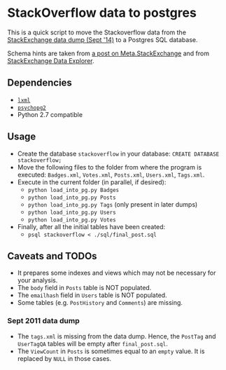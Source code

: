 # StackOverflow data to postgres

This is a quick script to move the Stackoverflow data from the [StackExchange data dump (Sept '14)](https://archive.org/details/stackexchange) to a Postgres SQL database.

Schema hints are taken from [a post on Meta.StackExchange](http://meta.stackexchange.com/questions/2677/database-schema-documentation-for-the-public-data-dump-and-sede) and from [StackExchange Data Explorer](http://data.stackexchange.com).

## Dependencies

 - [`lxml`](http://lxml.de/installation.html)
 - [`psychopg2`](http://initd.org/psycopg/docs/install.html)
 - Python 2.7 compatible

## Usage

 - Create the database `stackoverflow` in your database: `CREATE DATABASE stackoverflow;`
 - Move the following files to the folder from where the program is executed:
   `Badges.xml`, `Votes.xml`, `Posts.xml`, `Users.xml`, `Tags.xml`.
 - Execute in the current folder (in parallel, if desired):
   - `python load_into_pg.py Badges`
   - `python load_into_pg.py Posts`
   - `python load_into_pg.py Tags` (only present in later dumps)
   - `python load_into_pg.py Users`
   - `python load_into_pg.py Votes`
 - Finally, after all the initial tables have been created:
   - `psql stackoverflow < ./sql/final_post.sql`

## Caveats and TODOs

 - It prepares some indexes and views which may not be necessary for your analysis.
 - The `body` field in `Posts` table is NOT populated.
 - The `emailhash` field in `Users` table is NOT populated.
 - Some tables (e.g. `PostHistory` and `Comments`) are missing.

### Sept 2011 data dump

 - The `tags.xml` is missing from the data dump. Hence, the `PostTag` and `UserTagQA` tables will be empty after `final_post.sql`.
 - The `ViewCount` in `Posts` is sometimes equal to an `empty` value. It is replaced by `NULL` in those cases.
